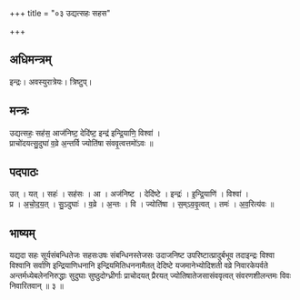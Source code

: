 +++
title = "०३ उद्यत्सहः सहस"

+++
## अधिमन्त्रम्
इन्द्रः। अवस्युरात्रेयः। त्रिष्टुप्।

## मन्त्रः
उद्यत्सहः॒ सह॑स॒ आज॑निष्ट॒ देदि॑ष्ट॒ इन्द्र॑ इन्द्रि॒याणि॒ विश्वा॑ ।  
प्राचो॑दयत्सु॒दुघा॑ व॒व्रे अ॒न्तर्वि ज्योति॑षा संववृ॒त्वत्तमो॑ऽवः ॥

## पदपाठः
उत् । यत् । सहः॑ । सह॑सः । आ । अज॑निष्ट । देदि॑ष्टे । इन्द्रः॑ । इ॒न्द्रि॒याणि॑ । विश्वा॑ ।  
प्र । अ॒चो॒द॒य॒त् । सु॒ऽदुघाः॑ । व॒व्रे । अ॒न्तः । वि । ज्योति॑षा । स॒म्ऽव॒वृ॒त्वत् । तमः॑ । अ॒व॒रित्य॑वः ॥

## भाष्यम्
यद्यदा सहः सूर्यसंबन्धितेजः सहसःउषः संबन्धिनस्तेजसः उदाजनिष्ट उपरिष्टात्प्रादुर्बभूव तदाइन्द्रः विश्वा विश्वानि सर्वाणि इन्द्रियाणिधनानि इन्द्रियमितिधननामैतत् देदिष्टे यजमानेभ्योदिशती वव्रे निवारकेपर्वते अन्तर्मध्येबलेननिरुद्धाः सुदुघाः सुष्ठुदोग्ध्रीर्गाः प्राचोदयत् प्रैरयत् ज्योतिषातेजसासंववृत्वत् संवरणशीलन्तमः विवः निवारितवान् ॥ ३ ॥